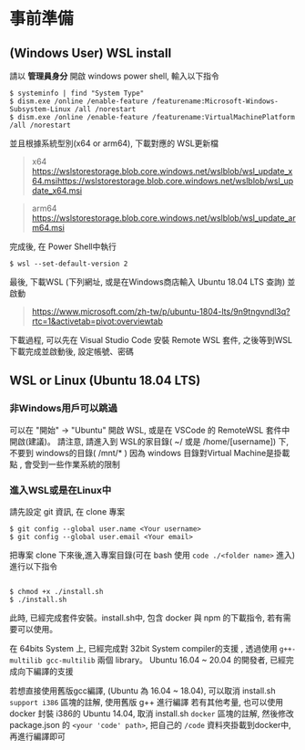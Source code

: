 # 事前準備

## (Windows User) WSL install
請以 **管理員身分** 開啟 windows power shell, 輸入以下指令
```shell
$ systeminfo | find "System Type"
$ dism.exe /online /enable-feature /featurename:Microsoft-Windows-Subsystem-Linux /all /norestart
$ dism.exe /online /enable-feature /featurename:VirtualMachinePlatform /all /norestart
```
並且根據系統型別(x64 or arm64), 下載對應的 WSL更新檔
> x64
> https://wslstorestorage.blob.core.windows.net/wslblob/wsl_update_x64.msihttps://wslstorestorage.blob.core.windows.net/wslblob/wsl_update_x64.msi

> arm64
> https://wslstorestorage.blob.core.windows.net/wslblob/wsl_update_arm64.msi

完成後, 在 Power Shell中執行
```shell
$ wsl --set-default-version 2
```
最後, 下載WSL (下列網址, 或是在Windows商店輸入 Ubuntu 18.04 LTS 查詢) 並啟動
> https://www.microsoft.com/zh-tw/p/ubuntu-1804-lts/9n9tngvndl3q?rtc=1&activetab=pivot:overviewtab

下載過程, 可以先在 Visual Studio Code 安裝 Remote WSL 套件, 之後等到WSL下載完成並啟動後, 設定帳號、密碼

## WSL or Linux (Ubuntu 18.04 LTS)
### 非Windows用戶可以跳過
可以在 "開始" -> "Ubuntu" 開啟 WSL, 或是在 VSCode 的 RemoteWSL 套件中開啟(建議)。
請注意, 請進入到 WSL的家目錄( ~/ 或是 /home/[username]) 下, 不要到 windows的目錄( /mnt/* )
因為 windows 目錄對Virtual Machine是掛載點 , 會受到一些作業系統的限制


### 進入WSL或是在Linux中
請先設定 git 資訊, 在 clone 專案
```shell=
$ git config --global user.name <Your username>
$ git config --global user.email <Your email>
```

把專案 clone 下來後,進入專案目錄(可在 bash 使用 `code ./<folder name>` 進入) 進行以下指令
```shell=

$ chmod +x ./install.sh
$ ./install.sh
```
此時, 已經完成套件安裝。install.sh中, 包含 docker 與 npm 的下載指令, 若有需要可以使用。

在 64bits System 上, 已經完成對 32bit System compiler的支援 , 透過使用 `g++-multilib gcc-multilib` 兩個 library。
Ubuntu 16.04 ~ 20.04 的開發者, 已經完成向下編譯的支援

若想直接使用舊版gcc編譯, (Ubuntu 為 16.04 ~ 18.04), 可以取消 install.sh `support i386` 區塊的註解, 使用舊版 g++ 進行編譯
若有其他考量, 也可以使用 docker 封裝 i386的 Ubuntu 14.04, 取消 install.sh `docker` 區塊的註解, 然後修改 package.json 的 `<your 'code' path>`, 把自己的 `/code` 資料夾掛載到docker中, 再進行編譯即可

